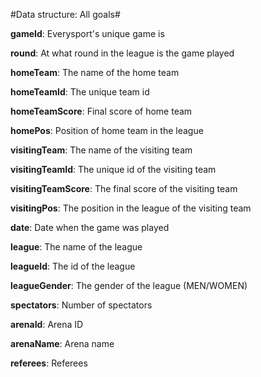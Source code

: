#Data structure: All goals#

__gameId__: Everysport's unique game is

__round__: At what round in the league is the game played

__homeTeam__: The name of the home team

__homeTeamId__: The unique team id

__homeTeamScore__: Final score of home team 

__homePos__: Position of home team in the league

__visitingTeam__: The name of the visiting team

__visitingTeamId__: The unique id of the visiting team

__visitingTeamScore__: The final score of the visiting team

__visitingPos__: The position in the league of the visiting team

__date__: Date when the game was played

__league__: The name of the league

__leagueId__: The id of the league

__leagueGender__: The gender of the league (MEN/WOMEN)

__spectators__: Number of spectators

__arenaId__: Arena ID

__arenaName__: Arena name

__referees__: Referees


